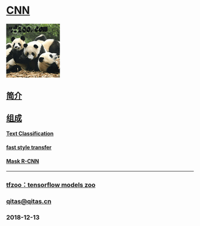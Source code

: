 ﻿# [CNN](https://github.com/tfzoo/CNN) 

[![sites](tfzoo/tfzoo.png)](http://www.tfzoo.com)


## [简介](https://github.com/tfzoo/CNN/wiki) 



## [组成](tfzoo/) 

####  [Text Classification](https://github.com/dennybritz/cnn-text-classification-tf) 

####  [fast style transfer](https://github.com/lengstrom/fast-style-transfer) 

####  [Mask R-CNN](https://github.com/matterport/Mask_RCNN) 



---

###  [tfzoo：tensorflow models zoo](http://www.tfzoo.com)
###  qitas@qitas.cn
###  2018-12-13



